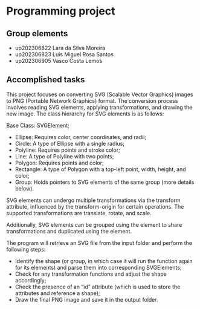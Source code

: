 
# Programming project

## Group elements

- up202306822 Lara da Silva Moreira
- up202306823 Luís Miguel Rosa Santos
- up202306905 Vasco Costa Lemos


## Accomplished tasks

This project focuses on converting SVG (Scalable Vector Graphics) images to PNG (Portable Network Graphics) format. The conversion process involves reading SVG elements, applying transformations, and drawing the new image. The class hierarchy for SVG elements is as follows:

Base Class: SVGElement;

- Ellipse: Requires color, center coordinates, and radii;
- Circle: A type of Ellipse with a single radius;
- Polyline: Requires points and stroke color;
- Line: A type of Polyline with two points;
- Polygon: Requires points and color;
- Rectangle: A type of Polygon with a top-left point, width, height, and color;
- Group: Holds pointers to SVG elements of the same group (more details below).


SVG elements can undergo multiple transformations via the transform attribute, influenced by the transform-origin for certain operations. The supported transformations are translate, rotate, and scale.

Additionally, SVG elements can be grouped using the <g> element to share transformations and duplicated using the <use> element.

The program will retrieve an SVG file from the input folder and perform the following steps:

- Identify the shape (or group, in which case it will run the function again for its elements) and parse them into corresponding SVGElements; 
- Check for any transformation functions and adjust the shape accordingly;
- Check the presence of an “id” attribute (which is used to store the attributes and reference a shape);
- Draw the final PNG image and save it in the output folder.

